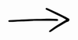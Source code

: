 <svg width="125" height="50" viewBox="0 0 125 50" fill="none" xmlns="http://www.w3.org/2000/svg">
<g clip-path="url(#clip0_1_13)">
<path d="M117.16 23.94C117.107 23.668 116.987 23.4136 116.81 23.2C114.17 21.71 111.54 20.2 108.81 18.82C100.52 14.68 92.2 10.6 83.88 6.52C81.73 5.46 79.53 4.52 77.38 3.45C76.8194 3.15933 76.3465 2.72437 76.01 2.19C75.9129 1.97821 75.8627 1.74797 75.8627 1.515C75.8627 1.28202 75.9129 1.05179 76.01 0.84C76.2538 0.448693 76.6357 0.163186 77.08 0.039997C77.5429 -0.0738728 78.0286 -0.0530497 78.48 0.100002C79.69 0.500002 80.89 0.949995 82.06 1.46C94.06 6.69 105.88 12.39 117.52 18.4C119.52 19.4 121.41 20.61 123.3 21.8C123.763 22.1277 124.099 22.6053 124.25 23.152C124.401 23.6987 124.359 24.2809 124.13 24.8C123.893 25.5703 123.462 26.2669 122.879 26.8236C122.296 27.3803 121.58 27.7784 120.8 27.98C118.07 28.6 115.8 30.07 113.48 31.46C109.09 34.09 104.64 36.6 100.31 39.32C95.98 42.04 92.05 44.79 87.92 47.52C86.988 48.1292 86.0232 48.6867 85.03 49.19C84.644 49.2942 84.2338 49.2615 83.8691 49.0974C83.5045 48.9333 83.208 48.648 83.03 48.29C82.8991 47.9967 82.8578 47.6714 82.9111 47.3547C82.9645 47.038 83.1102 46.7441 83.33 46.51C83.6132 46.1301 83.9501 45.7932 84.33 45.51C89.33 41.8 94.2 37.9 99.6 34.73C105.38 31.33 111.09 27.8 116.82 24.31C116.957 24.2107 117.073 24.0849 117.16 23.94Z" fill="black"/>
<path d="M50.6 26.27L36.26 26.94C27.48 27.37 18.68 27.27 9.91 28.14C7.51705 28.3042 5.11733 28.3476 2.72 28.27C2.08553 28.2761 1.45742 28.1429 0.879971 27.88C0.504213 27.613 0.232189 27.2244 0.109952 26.78C0.0590784 26.467 0.108049 26.146 0.249844 25.8624C0.391639 25.5788 0.619102 25.3471 0.899991 25.2C1.51176 25.0283 2.13753 24.9112 2.76999 24.85C9.76999 24.46 16.77 24.06 23.83 23.71C29.9 23.41 35.97 23.25 42.03 22.86C47.46 22.52 52.87 22.19 58.31 22.19C63.31 22.19 68.22 22.03 73.18 21.93C76.7 21.85 80.18 21.63 83.72 21.68C88.83 21.76 93.94 22.02 99.05 22.24C99.5232 22.3081 99.9805 22.4605 100.4 22.69C100.721 22.9243 100.969 23.2453 101.114 23.6155C101.26 23.9858 101.296 24.3897 101.22 24.78C101.175 25.0979 101.034 25.3946 100.816 25.6304C100.598 25.8662 100.313 26.03 100 26.1C99.2186 26.2433 98.4238 26.3003 97.63 26.27C89.16 25.68 80.69 26.01 72.22 26.04C65.03 26.04 57.83 26.04 50.64 26.04V26.22L50.6 26.27Z" fill="black"/>
</g>
<defs>
<clipPath id="clip0_1_13">
<rect width="124.31" height="49.31" fill="white" transform="translate(0.039978)"/>
</clipPath>
</defs>
</svg>
